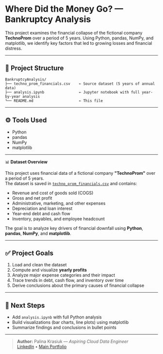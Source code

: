 # Where Did the Money Go? — Bankruptcy Analysis

This project examines the financial collapse of the fictional company **TechnoProm** over a period of 5 years. Using Python, pandas, NumPy, and matplotlib, we identify key factors that led to growing losses and financial distress.

---


## 📁 Project Structure

```
BankruptcyAnalysis/
├── techno_prom_financials.csv    ← Source dataset (5 years of annual data)
├── analysis.ipynb                ← Jupyter notebook with full year-by-year analysis
└── README.md                     ← This file
```



---

## ⚙️ Tools Used
- Python  
- pandas  
- NumPy  
- matplotlib  

---

📊 **Dataset Overview**

This project uses financial data of a fictional company **"TechnoProm"** over a period of 5 years.  
The dataset is saved in [`techno_prom_financials.csv`](techno_prom_financials.csv) and contains:

- Revenue and cost of goods sold (COGS)
- Gross and net profit
- Administrative, marketing, and other expenses
- Depreciation and loan interest
- Year-end debt and cash flow
- Inventory, payables, and employee headcount

The goal is to analyze key drivers of financial downfall using **Python**, **pandas**, **NumPy**, and **matplotlib**.

---

## ✅ Project Goals

1. Load and clean the dataset  
2. Compute and visualize **yearly profits**  
3. Analyze major expense categories and their impact  
4. Trace trends in debt, cash flow, and inventory over time  
5. Derive conclusions about the primary causes of financial collapse  

---

## 🚀 Next Steps

- Add `analysis.ipynb` with full Python analysis  
- Build visualizations (bar charts, line plots) using matplotlib  
- Summarize findings and conclusions in bullet points  

---

> **Author:** Palina Krasiuk — *Aspiring Cloud Data Engineer*  
> [LinkedIn](https://www.linkedin.com/in/palina-krasiuk-954404372/) • [Main Portfolio](../README.md)
